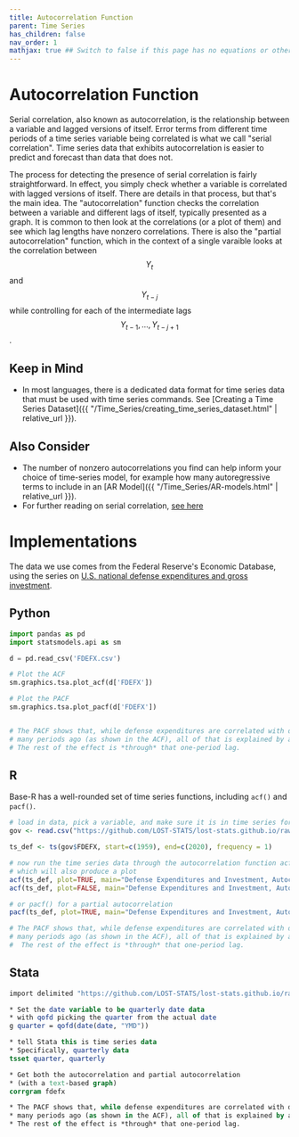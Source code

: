 ```yaml
---
title: Autocorrelation Function
parent: Time Series
has_children: false
nav_order: 1
mathjax: true ## Switch to false if this page has no equations or other math rendering.
---
```


# Autocorrelation Function

Serial correlation, also known as autocorrelation, is the relationship between a variable and lagged versions of itself. Error terms from different time periods of a time series variable being correlated is what we call "serial correlation". Time series data that exhibits autocorrelation is easier to predict and forecast than data that does not.

The process for detecting the presence of serial correlation is fairly straightforward. In effect, you simply check whether a variable is correlated with lagged versions of itself. There are details in that process, but that's the main idea. The "autocorrelation" function checks the correlation between a variable and different lags of itself, typically presented as a graph. It is common to then look at the correlations (or a plot of them) and see which lag lengths have nonzero correlations. There is also the "partial autocorrelation" function, which in the context of a single varaible looks at the correlation between $$Y_t$$ and $$Y_{t-j}$$ while controlling for each of the intermediate lags $$Y_{t-1}, ..., Y_{t-j+1}$$.

## Keep in Mind

- In most languages, there is a dedicated data format for time series data that must be used with time series commands. See [Creating a Time Series Dataset]({{ "/Time_Series/creating_time_series_dataset.html" | relative_url }}). 

## Also Consider

- The number of nonzero autocorrelations you find can help inform your choice of time-series model, for example how many autoregressive terms to include in an [AR Model]({{ "/Time_Series/AR-models.html" | relative_url }}).
- For further reading on serial correlation, [see here](https://www3.nd.edu/~rwilliam/stats2/l26.pdf)

# Implementations

The data we use comes from the Federal Reserve's Economic Database, using the series on [U.S. national defense expenditures and gross investment](https://fred.stlouisfed.org/series/FDEFX). 

## Python

```python
import pandas as pd
import statsmodels.api as sm

d = pd.read_csv('FDEFX.csv')

# Plot the ACF
sm.graphics.tsa.plot_acf(d['FDEFX'])

# Plot the PACF
sm.graphics.tsa.plot_pacf(d['FDEFX'])


# The PACF shows that, while defense expenditures are correlated with defense expenditures
# many periods ago (as shown in the ACF), all of that is explained by a one-period lag.
# The rest of the effect is *through* that one-period lag.
```

## R

Base-R has a well-rounded set of time series functions, including `acf()` and `pacf()`.

```r
# load in data, pick a variable, and make sure it is in time series format
gov <- read.csv("https://github.com/LOST-STATS/lost-stats.github.io/raw/source/Time_Series/Data/FDEFX.csv")

ts_def <- ts(gov$FDEFX, start=c(1959), end=c(2020), frequency = 1)

# now run the time series data through the autocorrelation function acf()
# which will also produce a plot
acf(ts_def, plot=TRUE, main="Defense Expenditures and Investment, Autocorrelation")
acf(ts_def, plot=FALSE, main="Defense Expenditures and Investment, Autocorrelation")

# or pacf() for a partial autocorrelation
pacf(ts_def, plot=TRUE, main="Defense Expenditures and Investment, Autocorrelation")

# The PACF shows that, while defense expenditures are correlated with defense expenditures
# many periods ago (as shown in the ACF), all of that is explained by a one-period lag.
#  The rest of the effect is *through* that one-period lag.
```

## Stata

```stata
import delimited "https://github.com/LOST-STATS/lost-stats.github.io/raw/source/Time_Series/Data/FDEFX.csv", clear

* Set the date variable to be quarterly date data
* with qofd picking the quarter from the actual date
g quarter = qofd(date(date, "YMD"))

* tell Stata this is time series data
* Specifically, quarterly data
tsset quarter, quarterly

* Get both the autocorrelation and partial autocorrelation
* (with a text-based graph)
corrgram fdefx

* The PACF shows that, while defense expenditures are correlated with defense expenditures
* many periods ago (as shown in the ACF), all of that is explained by a one-period lag.
* The rest of the effect is *through* that one-period lag.
```
